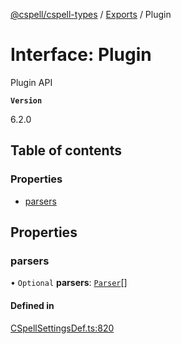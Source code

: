 [@cspell/cspell-types](../README.md) / [Exports](../modules.md) / Plugin

# Interface: Plugin

Plugin API

**`Version`**

6.2.0

## Table of contents

### Properties

- [parsers](Plugin.md#parsers)

## Properties

### parsers

• `Optional` **parsers**: [`Parser`](Parser.md)[]

#### Defined in

[CSpellSettingsDef.ts:820](https://github.com/streetsidesoftware/cspell/blob/bc3346a/packages/cspell-types/src/CSpellSettingsDef.ts#L820)
